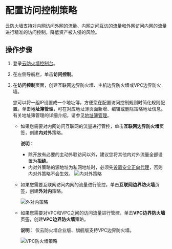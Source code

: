 # 配置访问控制策略

云防火墙支持对内网访问外网的流量、内网之间互访的流量和外网访问内网的流量进行精准的访问控制，降低资产被入侵的风险。

## 操作步骤

1.  登录[云防火墙控制台](https://yundun.console.aliyun.com/?p=cfwnext)。
2.  在左侧导航栏，单击**访问控制**。
3.  在**访问控制**页面，创建互联网边界防火墙、主机边界防火墙或VPC边界防火墙。

    您可以将一组IP设置成一个地址簿，方便您在配置访问控制规则时简化规则配置。单击**地址簿管理**，可在对应地址薄页面新增、编辑或删除策略地址信息。有关地址簿管理的详细介绍，请参见[地址簿管理](/cn.zh-CN/访问控制/地址簿管理.md)。

    -   如果您需要对内网访问互联网的流量进行管控，单击**互联网边界防火墙**页签，创建**内对外**策略。

        **说明：**

        -   除开放有必要的主动外联访问以外，建议您将其他内对外流量全部设置为**拒绝**。
        -   内对外策略的源地址为私网地址时，必须先[设置安全正向代理](/cn.zh-CN/防火墙开关/安全正向代理.md)，否则内对外策略不会生效。
        ![内对外策略](https://static-aliyun-doc.oss-accelerate.aliyuncs.com/assets/img/zh-CN/5350038161/p263065.png)

    -   如果您需要互联网访问内网的流量进行管控，单击**互联网边界防火墙**页签，创建**外对内**策略。

        ![外对内策略](https://static-aliyun-doc.oss-accelerate.aliyuncs.com/assets/img/zh-CN/5350038161/p263069.png)

    -   如果您需要对VPC和VPC之间的访问流量进行管控，单击**VPC边界防火墙**页签，创建**VPC边界防火墙**策略。

        **说明：** 仅云防火墙企业版、旗舰版支持VPC边界防火墙。

        ![VPC防火墙策略](https://static-aliyun-doc.oss-accelerate.aliyuncs.com/assets/img/zh-CN/5350038161/p263071.png)


